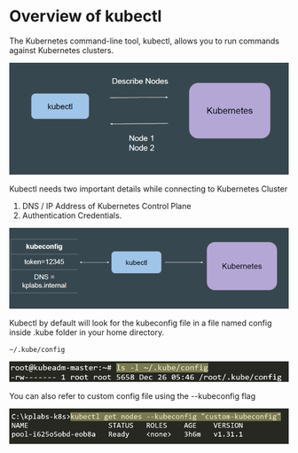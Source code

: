 # Overview of kubectl

The Kubernetes command-line tool, kubectl, allows you to run commands
against Kubernetes clusters.

![My Image](images/image1.png)

Kubectl needs two important details while connecting to Kubernetes Cluster
1. DNS / IP Address of Kubernetes Control Plane
2. Authentication Credentials.

![My Image](images/image2.png)

Kubectl by default will look for the kubeconfig file in a file named config inside
.kube folder in your home directory.

```
~/.kube/config

```

![My Image](images/image3.png)

You can also refer to custom config file using the --kubeconfig flag

![My Image](images/image4.png)